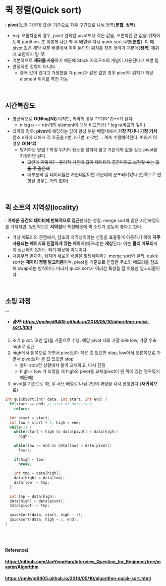 # 퀵 정렬(Quick sort)

: **pivot**(보통 가운데 값)을 기준으로 좌우 구간으로 나눠 정복(**분할, 정복**).

* e.g. 오름차순의 경우, pivot 왼쪽엔 pivot보다 작은 값을, 오른쪽엔 큰 값을 위치하도록 partition. 또 이렇게 나뉜 좌 우 배열을 다시 quick sort 수행(**분할**). 이 때 pivot 값은 해당 부분 배열에서 이미 본인의 위치를 찾은 것이기 때문에(**정복**) 재귀에 포함하지 말 것.
* 기본적으로 **재귀를 사용**하기 때문에 Stack 자료구조의 개념이 사용된다고 보면 됨
* 안정적인 정렬이 아니다.
  * 중복 값이 있다고 가정했을 때 pivot과 같은 값인 경우 pivot의 위치가 해당 element 위치를 역전 가능

<Br>

## 시간복잡도

* 평균적으로 **O(Nlog(N))** 이지만, 최악의 경우 **O(N^2)**가 된다.
  * n log n == n(n개의 element에 대해 비교연산) * log n(비교의 깊이)
* 최악의 경우: **pivot**에 해당하는 값이 항상 부분 배열내에서 **가장 작거나 가장 커서** 원소 n개에 대해서 각 호출을 n번, n-1번, n-2번 ... 계속 수행해야한다. 따라서 이 경우 **O(N^2)**
  * 방지하는 방법 ? 특정 위치의 원소를 정하지 말고 가운데의 값을 갖는 pivot을 지정하면 된다.
    * ~~그런데 어떻게? - 물리적 가운데 값이 데이터의 중간이라고 보장할 수는 없을 것 같은데~~
    * 대부분의 실 데이터들은 가운데값이면 가운데에 분포되어있다.(한쪽으로 편향된 경우는 거의 없다)

<br>

## 퀵 소트의 지역성(locality)

: **가까운 공간의 데이터에 반복적으로 접근**한다는 성질. merge sort와 같은 시간복잡도를 가지지만, 일반적으로 **지역성**의 특징때문에 퀵 소트가 성능이 좋다고 한다.

* 가상 메모리의 관점에서, 참조의 지역성이라는 성질을 효율좋게 이용하기 위해 **자주 사용되는 페이지와 인접하게 있는 페이지**(메모리)는 **캐싱**된다. 이는 **물리 메모리**까지 접근하지 않아도 되기 때문에 이득이다.
* 처음부터 끝까지, 심지어 새로운 배열을 할당해야하는 merge sort와 달리, quick sort는 **제자리 정렬 알고리즘**이며, pivot을 기준으로 인접한 주소의 메모리를 참조해 swap하는 방식이다. 따라서 quick sort가 이러한 특성을 잘 이용한 알고리즘이다.

<br>

## 소팅 과정

<img src="https://gmlwjd9405.github.io/images/algorithm-quick-sort/quick-sort.png" alt="img" style="zoom:30%;" />

* ##### 출처: https://gmlwjd9405.github.io/2018/05/10/algorithm-quick-sort.html

1. 초기 pivot: 5(맨 앞)을 기준으로 수행. 해당 pivot 제외 가장 좌측 low, 가장 우측 high로 접근
2. high에서 왼쪽으로 가면서 pivot보다 작은 것 있으면 stop, low에서 오른쪽으로 가면서 pivot보다 큰 값 있으면 stop
   * 둘다 stop한 상황에서 둘이 교체하고, 다시 진행
   * high < low 가 되었을 때 high와 pivot을 교체(pivot이 왼 쪽에 있는 경우였기 때문에)
3. pivot을 기준으로 좌, 우 서브 배열로 나눠 2번의 과정을 각각 진행한다.(**재귀적으로**)

```c++
int quickSort(int* data, int start, int end) {
  if(start == end) // size of data is 1.
    return;
  
  int pivot = start;
  int low = start + 1, high = end;
  while(1) {
    while(start < high && data[pivot] < data[high])
      high--;
    
    while(low <= end && data[low] < data[pivot])
      low++;
    
    if(high < low)
      break;
    
    int tmp = data[high];
    data[high] = data[low];
    data[low] = tmp;
  }
  
  int tmp = data[high];
  data[high] = data[pivot];
  data[pivot] = tmp;
  
  quickSort(data, start, high - 1);
  quickSort(data, high + 1, end);
}
```

<br><br>

#### Reference)

#### https://github.com/JaeYeopHan/Interview_Question_for_Beginner/tree/master/Algorithm

#### https://gmlwjd9405.github.io/2018/05/10/algorithm-quick-sort.html